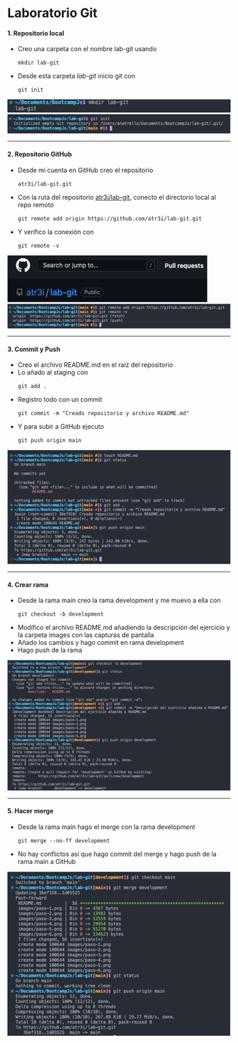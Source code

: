 # Laboratorio Git

#### 1. Repositorio local
   
- Creo una carpeta con el nombre lab-git usando 
  ```
  mkdir lab-git
  ```
        
- Desde esta carpeta *lab-git* inicio git con 
  ```
  git init
  ```
![Paso 1](images/paso-1.png)
![Paso 2](images/paso-2.png)

---
#### 2. Repositorio GitHub

- Desde mi cuenta en GitHub creo el repositorio 
  ```
  atr3i/lab-git.git
  ```

- Con la ruta del repositorio [atr3i/lab-git](https://github.com/atr3i/lab-git.git), conecto el directorio local al repo remoto
    ```
    git remote add origin https://github.com/atr3i/lab-git.git
    ``` 

-  Y verifico la conexión con 
    ```
    git remote -v
    ```
![Paso 3](images/paso-3.png)
![Paso 4](images/paso-4.png)

---
#### 3. Commit y Push
   
- Creo el archivo README.md en el raíz del repositorio
- Lo añado al staging con 
    ```
    git add .
    ```
- Registro todo con un commit
    ```
    git commit -m "Creado repositorio y archivo README.md"
    ```
- Y para subir a GitHub ejecuto 
  ```
  git push origin main
  ```
    
![Paso 5](images/paso-5.png)
    
---
#### 4. Crear rama
   
- Desde la rama main creo la rama development y me muevo a ella con 
  ```
  git checkout -b development
  ```
- Modifico el archivo README.md añadiendo la descripción del ejercicio y la carpeta images con las capturas de pantalla
- Añado los cambios y hago commit en rama development
- Hago push de la rama
  
![Paso 6](images/paso-6.png)

---
#### 5. Hacer merge
   
- Desde la rama main hago el merge con la rama development 
    ```
    git merge --no-ff development
    ```
- No hay conflictos así que hago commit del merge y hago push de la rama main a GitHub

![Paso 7](images/paso-7.png)

